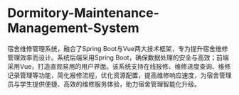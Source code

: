 # Dormitory-Maintenance-Management-System
宿舍维修管理系统，融合了Spring Boot与Vue两大技术框架，专为提升宿舍维修管理效率而设计。系统后端采用Spring Boot，确保数据处理的安全与高效；前端采用Vue，打造直观易用的用户界面。该系统支持在线报修、维修进度查询、维修记录管理等功能，简化报修流程，优化资源配置，提高维修响应速度，为宿舍管理员与学生提供便捷、高效的维修服务体验，助力宿舍管理智能化升级。
